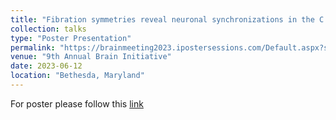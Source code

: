 ```yaml
---
title: "Fibration symmetries reveal neuronal synchronizations in the C.elegans connectome"
collection: talks
type: "Poster Presentation"
permalink: "https://brainmeeting2023.ipostersessions.com/Default.aspx?s=C6-8A-86-90-1D-74-6D-E2-27-E4-8F-4C-A7-6F-03-0A"
venue: "9th Annual Brain Initiative"
date: 2023-06-12
location: "Bethesda, Maryland"
---
```

For poster please follow this [link](https://brainmeeting2023.ipostersessions.com/Default.aspx?s=C6-8A-86-90-1D-74-6D-E2-27-E4-8F-4C-A7-6F-03-0A)

